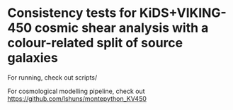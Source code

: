 # Consistency tests for KiDS+VIKING-450 cosmic shear analysis with a colour-related split of source galaxies

For running, check out scripts/

For cosmological modelling pipeline, check out https://github.com/lshuns/montepython_KV450